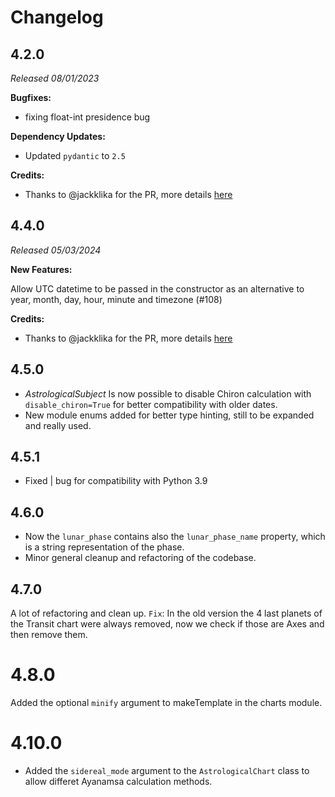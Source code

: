 # Changelog

## 4.2.0

_Released 08/01/2023_

**Bugfixes:**

- fixing float-int presidence bug 

**Dependency Updates:**

- Updated `pydantic` to `2.5`

**Credits:**

- Thanks to @jackklika for the PR, more details [here](https://github.com/g-battaglia/kerykeion/pull/98)

## 4.4.0

_Released 05/03/2024_

**New Features:**

Allow UTC datetime to be passed in the constructor as an alternative to year, month, day, hour, minute and timezone (#108)

**Credits:**

- Thanks to @jackklika for the PR, more details [here](https://github.com/g-battaglia/kerykeion/pull/108)

## 4.5.0

- *AstrologicalSubject* Is now possible to disable Chiron calculation with `disable_chiron=True` for better compatibility with older dates.
- New module enums added for better type hinting, still to be expanded and really used.

## 4.5.1

- Fixed | bug for compatibility with Python 3.9

## 4.6.0

- Now the `lunar_phase` contains also the `lunar_phase_name` property, which is a string representation of the phase.
- Minor general cleanup and refactoring of the codebase.

## 4.7.0

A lot of refactoring and clean up.
`Fix`: In the old version the 4 last planets of the Transit chart were always removed, now we check if those are Axes and then
remove them.

# 4.8.0

Added the optional `minify` argument to makeTemplate in the charts module.

# 4.10.0
- Added the `sidereal_mode` argument to the `AstrologicalChart` class to allow differet Ayanamsa calculation methods.
